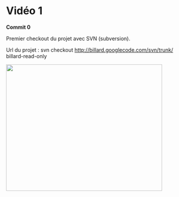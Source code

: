 # Vidéo 1 #

**Commit 0**

Premier checkout du projet avec SVN (subversion).

Url du projet : svn checkout http://billard.googlecode.com/svn/trunk/ billard-read-only

<a href='http://www.youtube.com/watch?feature=player_embedded&v=VZU06Y4_ou0' target='_blank'><img src='http://img.youtube.com/vi/VZU06Y4_ou0/0.jpg' width='425' height=344 /></a>